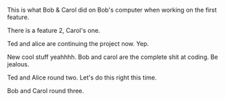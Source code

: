 This is what Bob & Carol did on Bob's computer when working on the first feature.

There is a feature 2, Carol's one.

Ted and alice are continuing the project now. Yep.

New cool stuff yeahhhh.
Bob and carol are the complete shit at coding. Be jealous.

Ted and Alice round two. Let's do this right this time.

Bob and Carol round three.